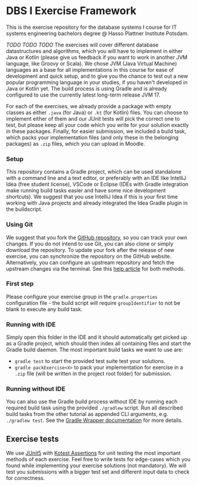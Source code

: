 # DBS I Exercise Framework

This is the exercise repository for the database systems I course for IT systems engineering bachelors degree @ Hasso Plattner Institute Potsdam.

_TODO TODO TODO_
The exercises will cover different database datastructures and  algorithms, which you will have to implement in either Java or Kotlin (please give us feedback if you want to work in another JVM language, like Groovy or Scala).
We chose JVM (Java Virtual Machine) languages as a base for all implementations in this course for ease of development and quick setup, and to give you the chance to test out a new popular programming language in your studies, if you haven't developed in Java or Kotlin yet.
The build process is using Gradle and is already configured to use the currently latest long-term release JVM 17.

For each of the exercises, we already provide a package with empty classes as either `.java` (for Java) or `.kt` (for Kotlin) files.
You can choose to implement either of them and our JUnit tests will pick the correct one to test, but please keep all your code which you write for your solution exactly in these packages.
Finally, for easier submission, we included a build task, which packs your implementation files (and only these in the belonging packages) as `.zip` files, which you can upload in Moodle.

### Setup

This repository contains a Gradle project, which can be used standalone with a command line and a text editor, or preferably with an IDE like IntelliJ Idea (free student license), VSCode or Eclipse (IDEs with Gradle integration make running build tasks easier and have some nice development shortcuts).
We suggest that you use IntelliJ Idea if this is your first time working with Java projects and already integrated the Idea Gradle plugin in the buildscript.

### Using Git

We suggest that you fork the [GitHub repository](https://github.com/HPI-Information-Systems/DBS2-Exercise), so you can track your own changes.
If you do not intend to use Git, you can also clone or simply download the repository.
To update your fork after the release of new exercise, you can synchronize the repository on the GitHub website.
Alternatively, you can configure an upstream repository and fetch the upstream changes via the terminal.
See this [help article](https://github.com/HPI-Information-Systems) for both methods.

### First step

Please configure your exercise group in the `gradle.properties` configuration file - the build script will require `groupIdentifier` to not be blank to execute any build task.

### Running with IDE

Simply open this folder in the IDE and it should automatically get picked up as a Gradle project, which should then index all containing files and start the Gradle build daemon.
The most important build tasks we want to use are:
- `gradle test` to start the provided test suite test your solutions.
- `gradle packExercise<X>` to pack your implementation for exercise <X> in a `.zip` file (will be written in the project root folder) for submission.

### Running without IDE

You can also use the Gradle build process without IDE by running each required build task using the provided `./gradlew` script.
Run all described build tasks from the other tutorial as appended CLI arguments, e.g. `./gradlew test`.
See the [Gradle Wrapper documentation](https://docs.gradle.org/current/userguide/gradle_wrapper.html#sec:using_wrapper) for more details.

## Exercise tests

We use [JUnit5](https://junit.org/junit5/docs/current/user-guide/) with [Kotest Assertions](https://kotest.io/docs/assertions/assertions.html) for unit testing the most important methods of each exercise.
Feel free to write tests for edge-cases which you found while implementing your exercise solutions (not mandatory).
We will test you submissions with a bigger test set and different input data to check for correctness.
